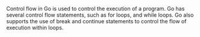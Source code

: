 Control flow in Go is used to control the execution of a program.
Go has several control flow statements, such as for loops, and while loops.
Go also supports the use of break and continue statements to control the flow of execution within loops.

